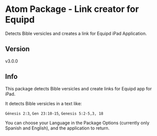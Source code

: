 # Atom Package - Link creator for Equipd

Detects Bible versicles and creates a link for Equipd iPad Application.

## Version

v3.0.0

## Info

This package detects Bible versicles and create links for Equipd app for iPad.

It detects Bible versicles in a text like:

`Génesis 2:3`, `Gen 23:10-15`, `Genesis 5:2-5,3, 18`


You can choose your Language in the Package Options (currently only Spanish and English), and the application to return.
